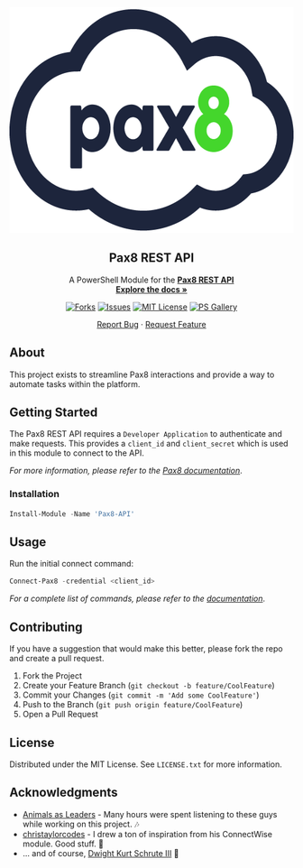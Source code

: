 <div id="top"></div>

<!-- PROJECT LOGO -->
<br />
<div align="center">
  <a href="https://github.com/dkschruteBeets/Pax8-API">
    <img src="Images/PAX8_Logo.png" alt="Logo" width="600" height="400">
  </a>

<h2 align="center">Pax8 REST API</h2>

  <p align="center">
    A PowerShell Module for the <a href="https://docs.pax8.com/api/v1"><strong>Pax8 REST API</strong></a>
    <br />
    <a href="https://github.com/dkschruteBeets/Pax8-API/blob/master/Pax8-API.md"><strong>Explore the docs »</strong></a>
    <br />
  </p>
</div>

<!-- PROJECT SHIELDS -->
<div align="center">

[![Forks][forks-shield]][forks-url] [![Issues][issues-shield]][issues-url] [![MIT License][license-shield]][license-url] [![PS Gallery][ps-shield]][ps-url]

</div>


<!-- REPORT & REQUEST -->
<p align="center">
<a href="https://github.com/dkschruteBeets/Pax8-API/issues">Report Bug</a>
    ·
    <a href="https://github.com/dkschruteBeets/Pax8-API/issues">Request Feature</a>
</p>

<!-- ABOUT THE PROJECT -->
## About

This project exists to streamline Pax8 interactions and provide a way to automate tasks within the platform.


<!-- GETTING STARTED -->
## Getting Started

The Pax8 REST API requires a `Developer Application` to authenticate and make requests. This provides a `client_id` and `client_secret` which is used in this module to connect to the API.

_For more information, please refer to the [Pax8 documentation](https://docs.pax8.com/api/v1#section/Create-a-Developer-Application)_.

### Installation

```powershell
Install-Module -Name 'Pax8-API'
```


<!-- USAGE EXAMPLES -->
## Usage

Run the initial connect command:

```powershell
Connect-Pax8 -credential <client_id>
```

_For a complete list of commands, please refer to the [documentation](https://github.com/dkschruteBeets/Pax8-API/blob/master/Pax8-API.md)_.


<!-- CONTRIBUTING -->
## Contributing

If you have a suggestion that would make this better, please fork the repo and create a pull request.

1. Fork the Project
2. Create your Feature Branch (`git checkout -b feature/CoolFeature`)
3. Commit your Changes (`git commit -m 'Add some CoolFeature'`)
4. Push to the Branch (`git push origin feature/CoolFeature`)
5. Open a Pull Request

<!-- LICENSE -->
## License

Distributed under the MIT License. See `LICENSE.txt` for more information.

<!-- ACKNOWLEDGMENTS -->
## Acknowledgments

* [Animals as Leaders](https://www.youtube.com/watch?v=N0RbJRY_pU8) - Many hours were spent listening to these guys while working on this project. 🎶
* [christaylorcodes](https://github.com/christaylorcodes) - I drew a ton of inspiration from his ConnectWise module. Good stuff. 🤘
* ... and of course, [Dwight Kurt Schrute III](https://theoffice.fandom.com/wiki/Dwight_Schrute) 🐻


<!-- MARKDOWN LINKS & IMAGES -->
<!-- https://www.markdownguide.org/basic-syntax/#reference-style-links -->
[forks-shield]: https://img.shields.io/github/forks/dkschruteBeets/Pax8-API?color=%2344d62c&logo=GitHub
[forks-url]: https://github.com/dkschruteBeets/Pax8-API/network/members
[issues-shield]: https://img.shields.io/github/issues/dkschruteBeets/Pax8-API?color=%2344d62c&logo=GitHub
[issues-url]: https://github.com/dkschruteBeets/Pax8-API/issues
[license-shield]: https://img.shields.io/github/license/dkschruteBeets/Pax8-API?color=%2344d62c&label=license&logo=GitHub
[license-url]: https://github.com/dkschruteBeets/Pax8-API/blob/master/LICENSE.txt
[ps-shield]: https://img.shields.io/powershellgallery/v/Pax8-API?color=%2344d62c&label=PS%20Gallery&logo=powershell&logoColor=white
[ps-url]: https://www.powershellgallery.com/packages/Pax8-API
